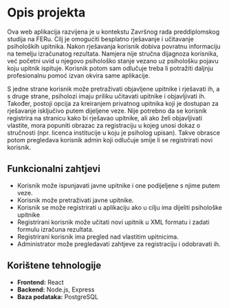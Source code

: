 # Opis projekta

Ova web aplikacija razvijena je u kontekstu Završnog rada preddiplomskog studija na FERu. 
Cilj je omogućiti besplatno rješavanje i učitavanje psiholoških upitnika. Nakon rješavanja korisnik dobiva povratnu informaciju na temelju izračunatog rezultata. Namjera nije stručna dijagnoza korisnika, već početni uvid u njegovo psihološko stanje vezano uz psihološku pojavu koju upitnik ispituje. Korisnik potom sam odlučuje treba li potražiti daljnju profesionalnu pomoć izvan okvira same aplikacije. 

S jedne strane korisnik može pretraživati objavljene upitnike i rješavati ih, a s druge strane, psiholozi imaju priliku učitavati upitnike i objavljivati ih. Također, postoji opcija za kreiranjem privatnog upitnika koji je dostupan za rješavanje isključivo putem dijeljene veze. Nije potrebno da se korisnik registrira na stranicu kako bi rješavao upitnike, ali ako želi objavljivati vlastite, mora popuniti obrazac za registraciju u kojeg unosi dokaz o stručnosti (npr. licenca institucije u koju je psiholog upisan). Takve obrasce potom pregledava korisnik admin koji odlučuje smije li se registrirati novi korisnik.

## Funkcionalni zahtjevi
- Korisnik može ispunjavati javne upitnike i one podijeljene s njime putem veze.
- Korisnik može pretraživati javne upitnike.
- Korisnik se može registrirati u aplikaciju ako u cilju ima dijeliti psihološke upitnike
- Registrirani korisnik može učitati novi upitnik u XML formatu i zadati formulu izračuna rezultata.
- Registrirani korisnik ima pregled nad vlastitim upitnicima.
- Administrator može pregledavati zahtjeve za registraciju i odobravati ih.

## Korištene tehnologije
- **Frontend:** React
- **Backend:** Node.js, Express
- **Baza podataka:** PostgreSQL